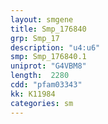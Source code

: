 ```yaml
---
layout: smgene
title: Smp_176840
grp: Smp_17
description: "u4:u6"
smp: Smp_176840.1
uniprot: "G4VBM8"
length:  2280
cdd: "pfam03343"
kk: K11984
categories: sm
---
```

